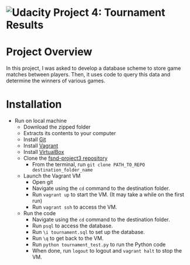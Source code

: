 [logo]: https://udacity.com/favicon.ico "Udacity"
![Udacity][logo] Project 4: Tournament Results
====================================

# Project Overview

In this project, I was asked to develop a database scheme to store game matches
between players. Then, it uses code to query this data and determine the winners
of various games.

# Installation
* Run on local machine
   - Download the zipped folder
   - Extracts its contents to your computer
   - Install [Git](http://git-scm.com/downloads)
   - Install [Vagrant](http://vagrantup.com)
   - Install [VirtualBox](https://virtualbox.org)
   - Clone the [fsnd-project3 repository](https://github.com/jslewis90/fsnd-project3)
      * From the terminal, run `git clone PATH_TO_REPO destination_folder_name`
   - Launch the Vagrant VM
      * Open git
      * Navigate using the `cd` command to the destination folder.
      * Run `vagrant up` to start the VM. (It may take a while on the first run)
      * Run `vagrant ssh` to access the VM.
   - Run the code
      * Navigate using the `cd` command to the destination folder.
      * Run `psql` to access the database.
      * Run `\i tournament.sql` to set up the database.
      * Run `\q` to get back to the VM.
      * Run `python tournament_test.py` to run the Python code
      * When done, run `logout` to logout and `vagrant halt` to stop the VM.
